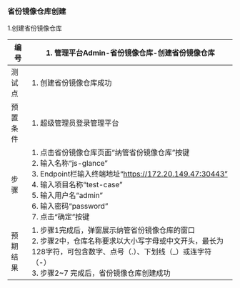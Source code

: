 ### 省份镜像仓库创建

1.创建省份镜像仓库

| 编号     | 1. 管理平台Admin-省份镜像仓库-创建省份镜像仓库                             |
| -------- | ------------------------------------------------------------ |
| 测试点   | 1. 创建省份镜像仓库成功                                            |
| 预置条件 | 1. 超级管理员登录管理平台                                          |
| 步骤     |1. 点击省份镜像仓库页面“纳管省份镜像仓库”按键 <br/>2. 输入名称“js-glance” <br/>3. Endpoint栏输入终端地址“https://172.20.149.47:30443” <br/>4. 输入项目名称“test-case”<br/>5. 输入用户名“admin”<br/>6. 输入密码“password”<br/>7. 点击“确定”按键|
| 预期结果 | 1. 步骤1完成后，弹窗展示纳管省份镜像仓库的窗口<br/>2. 步骤2中，仓库名称要求以大小写字母或中文开头，最长为128字符，可包含数字、点号（.）、下划线（_）或连字符（-）<br/>3. 步骤2~7 完成后，省份镜像仓库创建成功 |